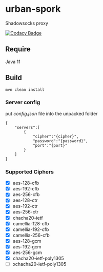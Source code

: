 # urban-spork

Shadowsocks proxy

[![Codacy Badge](https://api.codacy.com/project/badge/Grade/3286f43f4c854b4da8c1058637343273)](https://www.codacy.com/manual/Zmax0/urban-spork?utm_source=github.com&amp;utm_medium=referral&amp;utm_content=Zmax0/urban-spork&amp;utm_campaign=Badge_Grade)

## Require

Java 11

## Build

    mvn clean install
      
### Server config
put *config.json* file into the unpacked folder
  
    {
        "servers":[
            {
                "cipher":"{cipher}",
                "password":"{password}",
                "port":"{port}"
            }
        ]
    }

### Supported Ciphers
-  [x] aes-128-cfb
-  [x] aes-192-cfb
-  [x] aes-256-cfb
-  [x] aes-128-ctr
-  [x] aes-192-ctr
-  [x] aes-256-ctr
-  [x] chacha20-ietf
-  [x] camellia-128-cfb
-  [x] camellia-192-cfb
-  [x] camellia-256-cfb
-  [x] aes-128-gcm
-  [x] aes-192-gcm
-  [x] aes-256-gcm
-  [x] chacha20-ietf-poly1305
-  [ ] xchacha20-ietf-poly1305
